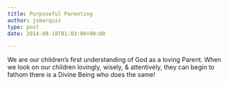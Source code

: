 ```yaml
---
title: Purposeful Parenting
author: jsmarquis
type: post
date: 2014-08-18T01:03:00+00:00

---
```

We are our children&#8217;s first understanding of God as a loving Parent. When we look on our children lovingly, wisely, & attentively, they can begin to fathom there is a Divine Being who does the same!